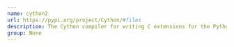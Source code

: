 ```yaml
---
name: cython2
url: https://pypi.org/project/Cython/#files
description: The Cython compiler for writing C extensions for the Python language.
group: None
---
```

